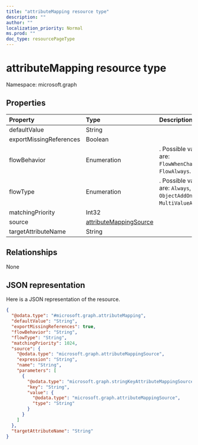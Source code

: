 ```yaml
---
title: "attributeMapping resource type"
description: ""
author: ""
localization_priority: Normal
ms.prod: ""
doc_type: resourcePageType
---
```


# attributeMapping resource type


Namespace: microsoft.graph



## Properties
|Property|Type|Description|
|:---|:---|:---|
|defaultValue|String||
|exportMissingReferences|Boolean||
|flowBehavior|Enumeration|. Possible values are: `FlowWhenChanged`, `FlowAlways`.|
|flowType|Enumeration|. Possible values are: `Always`, `ObjectAddOnly`, `MultiValueAddOnly`.|
|matchingPriority|Int32||
|source|[attributeMappingSource](../resources/attributemappingsource.md)||
|targetAttributeName|String||

## Relationships
None

## JSON representation
Here is a JSON representation of the resource.
<!-- {
  "blockType": "resource",
  "@odata.type": "microsoft.graph.attributeMapping"
}
-->
``` json
{
  "@odata.type": "#microsoft.graph.attributeMapping",
  "defaultValue": "String",
  "exportMissingReferences": true,
  "flowBehavior": "String",
  "flowType": "String",
  "matchingPriority": 1024,
  "source": {
    "@odata.type": "microsoft.graph.attributeMappingSource",
    "expression": "String",
    "name": "String",
    "parameters": [
      {
        "@odata.type": "microsoft.graph.stringKeyAttributeMappingSourceValuePair",
        "key": "String",
        "value": {
          "@odata.type": "microsoft.graph.attributeMappingSource",
          "type": "String"
        }
      }
    ]
  },
  "targetAttributeName": "String"
}
```

